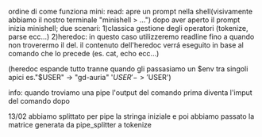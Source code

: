 ordine di come funziona mini:
read: apre un prompt nella shell(visivamente abbiamo il nostro terminale "minishell > ...")
    dopo aver aperto il prompt inizia minishell; due scenari:
    1)classica gestione degli operatori (tokenize, parse ecc...)
    2)heredoc: in questo caso utilizzeremo readline fino a quando non troverermo il del. il contenuto dell'heredoc verrá eseguito in base al comando che lo precede (es. cat, echo ecc...)

(heredoc espande tutto tranne quando gli passasiamo un $env tra singoli apici es."$USER" -> "gd-auria" '$USER'-> '$USER')

info:
quando troviamo una pipe l'output del comando prima diventa l'imput del comando dopo







13/02
abbiamo splittato per pipe la stringa iniziale e poi abbiamo passato la matrice generata da pipe_splitter a tokenize 